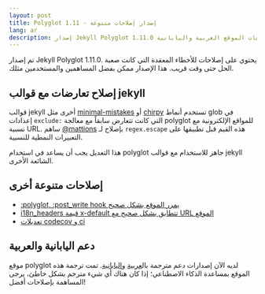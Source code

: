 ```yaml
---
layout: post
title: Polyglot 1.11 - إصدار إصلاحات متنوعة
lang: ar
description: إصدار Jekyll Polyglot 1.11.0 يأتي مع مجموعة متنوعة من التحديثات ودعم لغات الموقع العربية واليابانية
---
```


تم إصدار Jekyll Polyglot 1.11.0. يحتوي على إصلاحات للأخطاء المعقدة التي كانت صعبة الحل حتى وقت قريب. هذا الإصدار ممكن بفضل المساهمين والمستخدمين مثلك.

## إصلاح تعارضات مع قوالب jekyll

قوالب jekyll أخرى مثل [minimal-mistakes](https://github.com/mmistakes/minimal-mistakes/blob/master/_config.yml#L168-L169) أو [chirpy](https://github.com/cotes2020/jekyll-theme-chirpy/blob/master/_config.yml#L208-L210) تستخدم أنماط glob في إعدادات `exclude:` التي كانت تتعارض سابقاً مع معالجة polyglot للمواقع الإلكترونية مع نسبية URL. ساهم [@mattions](https://github.com/mattions) بإصلاح لـ `regex.escape` هذه القيم قبل تطبيقها على التعبيرات النمطية للنسبية.

هذا التعديل يجب أن يساعد في استخدام polyglot جاهز للاستخدام مع قوالب jekyll الشائعة الأخرى.

## إصلاحات متنوعة أخرى

* [:polyglot, :post_write hook يمرر الموقع بشكل صحيح](https://github.com/untra/polyglot/pull/266)
* [i18n_headers قيمة x-default تتطابق بشكل صحيح مع URL الموقع](https://github.com/untra/polyglot/pull/262)
* [تعديلات codecov و ci](https://github.com/untra/polyglot/pull/263)

## دعم اليابانية والعربية

موقع polyglot لديه الآن إصدارات دعم مترجمة بال[عربية](https://polyglot.untra.io/ar/) و[اليابانية](https://polyglot.untra.io/jp/). تمت ترجمة هذه الموقع بمساعدة الذكاء الاصطناعي؛ إذا كان هناك أي شيء مترجم بشكل خاطئ، يرجى المساهمة بإصلاحات أفضل!
